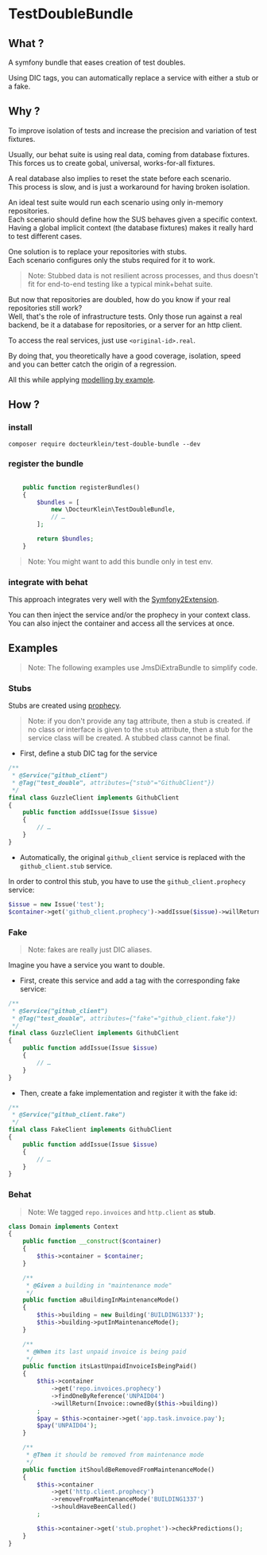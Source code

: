 # TestDoubleBundle

## What ?

A symfony bundle that eases creation of test doubles.

Using DIC tags, you can automatically replace a service with either a stub or a fake.

## Why ?

To improve isolation of tests and increase the precision and variation of test fixtures.

Usually, our behat suite is using real data, coming from database fixtures.  
This forces us to create gobal, universal, works-for-all fixtures.

A real database also implies to reset the state before each scenario.  
This process is slow, and is just a workaround for having broken isolation.

An ideal test suite would run each scenario using only in-memory repositories.  
Each scenario should define how the SUS behaves given a specific context.  
Having a global implicit context (the database fixtures) makes it really hard to test different cases.

One solution is to replace your repositories with stubs.  
Each scenario configures only the stubs required for it to work.  

> Note: Stubbed data is not resilient across processes,
> and thus doesn't fit for end-to-end testing like a typical mink+behat suite.

But now that repositories are doubled, how do you know if your real repositories still work?  
Well, that's the role of infrastructure tests. Only those run against a real backend,
be it a database for repositories, or a server for an http client.

To access the real services, just use `<original-id>.real`.

By doing that, you theoretically have a good coverage, isolation, speed  
and you can better catch the origin of a regression.

All this while applying [modelling by example](http://stakeholderwhisperer.com/posts/2014/10/introducing-modelling-by-example).

## How ?

### install

    composer require docteurklein/test-double-bundle --dev

### register the bundle

``` php

    public function registerBundles()
    {
        $bundles = [
            new \DocteurKlein\TestDoubleBundle,
            // …
        ];

        return $bundles;
    }
```

> Note: You might want to add this bundle only in test env.

### integrate with behat

This approach integrates very well with the [Symfony2Extension](https://github.com/Behat/Symfony2Extension/blob/master/doc/index.rst#injecting-services).

You can then inject the service and/or the prophecy in your context class.  
You can also inject the container and access all the services at once.


## Examples

> Note: The following examples use JmsDiExtraBundle to simplify code.

### Stubs

Stubs are created using [prophecy](https://github.com/phpspec/prophecy).

> Note: if you don't provide any tag attribute, then a stub is created.
> if no class or interface is given to the `stub` attribute, then a stub for the service class will be created.
> A stubbed class cannot be final.


 - First, define a stub DIC tag for the service

``` php
/**
 * @Service("github_client")
 * @Tag("test_double", attributes={"stub"="GithubClient"})
 */
final class GuzzleClient implements GithubClient
{
    public function addIssue(Issue $issue)
    {
        // …
    }
}
```

- Automatically, the original `github_client` service is replaced with the `github_client.stub` service.

In order to control this stub, you have to use the `github_client.prophecy` service:

``` php
$issue = new Issue('test');
$container->get('github_client.prophecy')->addIssue($issue)->willReturn(true);
```

### Fake

> Note: fakes are really just DIC aliases.

Imagine you have a service you want to double.

- First, create this service and add a tag with the corresponding fake service:

``` php
/**
 * @Service("github_client")
 * @Tag("test_double", attributes={"fake"="github_client.fake"})
 */
final class GuzzleClient implements GithubClient
{
    public function addIssue(Issue $issue)
    {
        // …
    }
}
```

 - Then, create a fake implementation and register it with the fake id:

``` php
/**
 * @Service("github_client.fake")
 */
final class FakeClient implements GithubClient
{
    public function addIssue(Issue $issue)
    {
        // …
    }
}
```

### Behat

> Note: We tagged `repo.invoices` and `http.client` as **stub**.

``` php
class Domain implements Context
{
    public function __construct($container)
    {
        $this->container = $container;
    }

    /**
     * @Given a building in "maintenance mode"
     */
    public function aBuildingInMaintenanceMode()
    {
        $this->building = new Building('BUILDING1337');
        $this->building->putInMaintenanceMode();
    }

    /**
     * @When its last unpaid invoice is being paid
     */
    public function itsLastUnpaidInvoiceIsBeingPaid()
    {
        $this->container
            ->get('repo.invoices.prophecy')
            ->findOneByReference('UNPAID04')
            ->willReturn(Invoice::ownedBy($this->building))
        ;
        $pay = $this->container->get('app.task.invoice.pay');
        $pay('UNPAID04');
    }

    /**
     * @Then it should be removed from maintenance mode
     */
    public function itShouldBeRemovedFromMaintenanceMode()
    {
        $this->container
            ->get('http.client.prophecy')
            ->removeFromMaintenanceMode('BUILDING1337')
            ->shouldHaveBeenCalled()
        ;

        $this->container->get('stub.prophet')->checkPredictions();
    }
}
```
